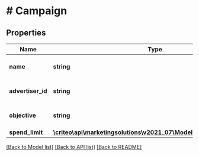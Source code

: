 # # Campaign

## Properties

Name | Type | Description | Notes
------------ | ------------- | ------------- | -------------
**name** | **string** | Name of the campaign | [optional]
**advertiser_id** | **string** | Advertiser id of the campaign | [optional]
**objective** | **string** | Campaign&#39;s marketing objective | [optional]
**spend_limit** | [**\criteo\api\marketingsolutions\v2021_07\Model\CampaignSpendLimit**](CampaignSpendLimit.md) |  | [optional]

[[Back to Model list]](../../README.md#models) [[Back to API list]](../../README.md#endpoints) [[Back to README]](../../README.md)
